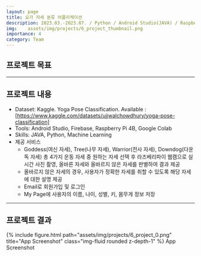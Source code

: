 ```yaml
---
layout: page
title: 요가 자세 분류 어플리케이션
description: 2023.03.-2023.07. / Python / Android Studio(JAVA) / Raspberry Pi 4B / Firebase
img: 	assets/img/projects/6_project_thumbnail.png
importance: 4
category: Team
---
```


## 프로젝트 목표


---

## 프로젝트 내용
- Dataset: Kaggle. Yoga Pose Classification. Available : [https://www.kaggle.com/datasets/ujjwalchowdhury/yoga-pose-classification]
- Tools: Android Studio, Firebase, Raspberry Pi 4B, Google Colab
- Skills: JAVA, Python, Machine Learning
- 제공 서비스
  - Goddess(여신 자세), Tree(나무 자세), Warrior(전사 자세), Downdog(다운독 자세) 총 4가지 운동 자세 중 원하는 자세 선택 후 라즈베리파이 웹캠으로 실시간 사진 촬영, 올바른 자세와 올바르지 않은 자세를 판별하여 결과 제공
  - 올바르지 않은 자세의 경우, 사용자가 정확한 자세를 취할 수 있도록 해당 자세에 대한 설명 제공
  - Email로 회원가입 및 로그인
  - My Page에 사용자의 이름, 나이, 성별, 키, 몸무게 정보 저장 

---

## 프로젝트 결과

{% include figure.html path="assets/img/projects/6_project_0.png" title="App Screenshot" class="img-fluid rounded z-depth-1" %}
App Screenshot

